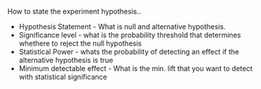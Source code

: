 How to state the experiment hypothesis..

- Hypothesis Statement - What is null and alternative hypothesis.
- Significance level - what is the probability threshold that determines whethere to reject the null hypothesis 
- Statistical Power - whats the probability of detecting an effect if the alternative hypothesis is true
- Minimum detectable effect - What is the min. lift that you want to detect with statistical significance 